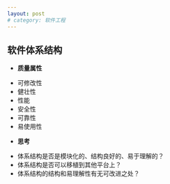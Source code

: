```yaml
---
layout: post
# category: 软件工程
---
```




## 软件体系结构



* **质量属性**

- 可修改性
- 健壮性
- 性能
- 安全性
- 可靠性
- 易使用性




* **思考**

- 体系结构是否是模块化的、结构良好的、易于理解的？
- 体系结构是否可以移植到其他平台上？
- 体系结构的结构和易理解性有无可改进之处？
